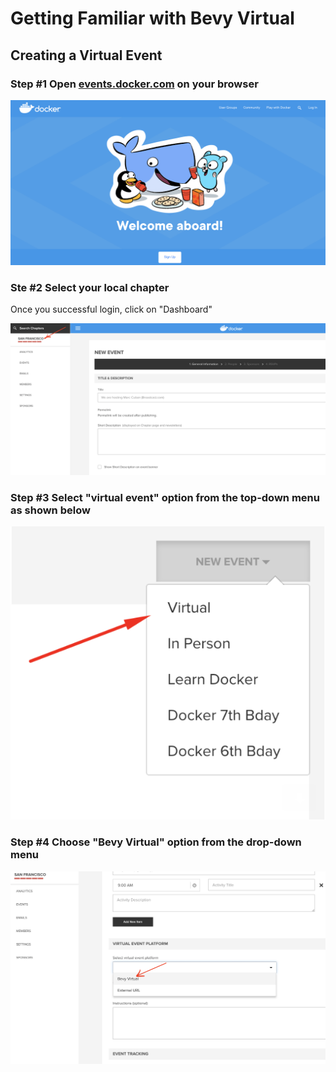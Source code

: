 # Getting Familiar with Bevy Virtual

## Creating a Virtual Event

### Step #1 Open [events.docker.com](https://events.docker.com) on your browser

![My Image](img/virtual1.png)



### Ste #2 Select your local chapter

Once you successful login, click on "Dashboard"

![My Image](img/virtual01.png)


### Step #3 Select "virtual event" option from the top-down menu as shown below



![My Image](img/virtual.png)


### Step #4 Choose "Bevy Virtual" option from the drop-down menu


![My Image](img/virtual3.png)

